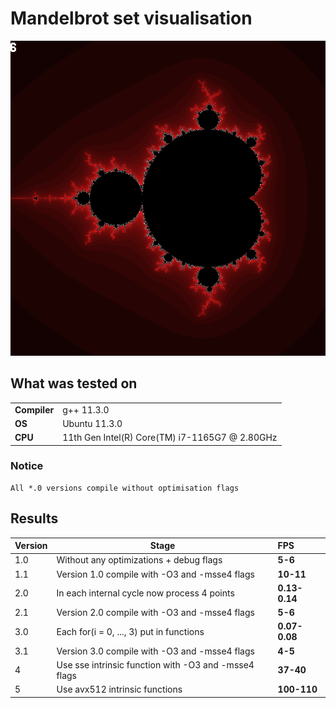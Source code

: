 # Mandelbrot set visualisation #

![Mandelbrot set](/Output/MandelbrotImage.png)


## What was tested on
 |||
-------------------|-
**Compiler**           | g++ 11.3.0 
**OS**                 | Ubuntu 11.3.0 
**CPU**                | 11th Gen Intel(R) Core(TM) i7-1165G7 @ 2.80GHz

### Notice ##
    All *.0 versions compile without optimisation flags

## Results ##
Version | Stage                                                | FPS   
--------|------------------------------------------------------|:-----
1.0     | Without any optimizations + debug flags              | **5-6**
1.1     | Version 1.0 compile with -O3 and -msse4 flags        | **10-11**
2.0     | In each internal cycle now process 4 points          | **0.13-0.14**
2.1     | Version 2.0 compile with -O3 and -msse4 flags        | **5-6**
3.0     | Each for(i = 0, ..., 3) put in functions             | **0.07-0.08**
3.1     | Version 3.0 compile with -O3 and -msse4 flags        | **4-5**
4       | Use sse intrinsic function with -O3 and -msse4 flags | **37-40**
5       | Use avx512 intrinsic functions                       | **100-110**
